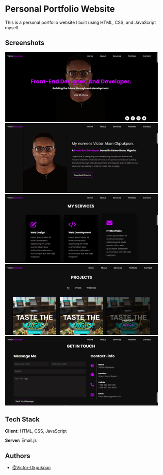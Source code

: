 # Personal Portfolio Website

This is a personal portfolio website I built using HTML, CSS, and JavaScript myself.

## Screenshots
![](designs/Home-page-preview.png)
![](designs/about-section.png)
![](designs/services-section.png)
![](designs/portfolio-section.png)
![](designs/contact-section.png)

## Tech Stack

**Client:** HTML, CSS, JavaScript

**Server:** Email.js


## Authors

- [@Victor-Okpukpan](https://github.com/Victor-Okpukpan)

